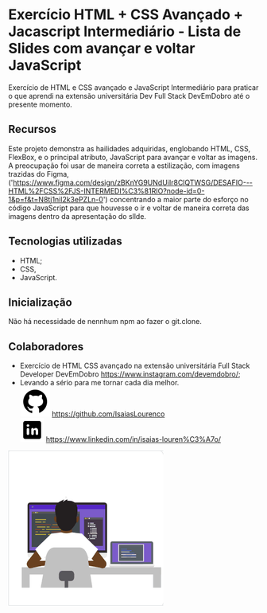 # Exercício HTML + CSS Avançado + Jacascript Intermediário - Lista de Slides com avançar e voltar JavaScript

Exercício de HTML e CSS avançado e JavaScript Intermediário para praticar o que aprendi na extensão universitária Dev Full Stack DevEmDobro até o presente momento.

## Recursos

Este projeto demonstra as hailidades adquiridas, englobando HTML, CSS, FlexBox, e o principal atributo, JavaScript para avançar e voltar as imagens.
A preocupação foi usar de maneira correta a estilização, com imagens trazidas do Figma, ('https://www.figma.com/design/zBKnYG9UNdUiIr8ClQTWSG/DESAFIO---HTML%2FCSS%2FJS-INTERMEDI%C3%81RIO?node-id=0-1&p=f&t=N8tj1nil2k3ePZLn-0') concentrando a maior parte do esforço no código JavaScript para que houvesse o ir e voltar de maneira correta das imagens dentro da apresentação do sllde.

## Tecnologias utilizadas

- HTML;
- CSS,
- JavaScript.

## Inicialização

Não há necessidade de nennhum npm ao fazer o git.clone.

## Colaboradores

- Exercício de HTML CSS avançado na extensão universitária Full Stack Developer DevEmDobro https://www.instagram.com/devemdobro/;
- Levando a sério para me tornar cada dia melhor.<br> 
<img src="./src/image/logotipo-do-github.png" alt="Github"> https://github.com/IsaiasLourenco<br>
<img src="./src/image/logotipo-do-linkedin.png" alt="Linkedin"> https://www.linkedin.com/in/isaias-louren%C3%A7o/

<img src="./src/image/devpng.gif" alt="Delivering">
